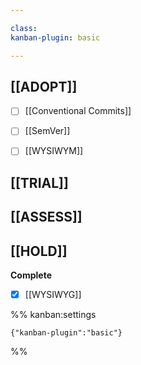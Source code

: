 ```yaml
---

class: 
kanban-plugin: basic

---
```


## [[ADOPT]]

- [ ] [[Conventional Commits]]
- [ ] [[SemVer]]
- [ ] [[WYSIWYM]]


## [[TRIAL]]



## [[ASSESS]]



## [[HOLD]]

**Complete**
- [x] [[WYSIWYG]]




%% kanban:settings
```
{"kanban-plugin":"basic"}
```
%%